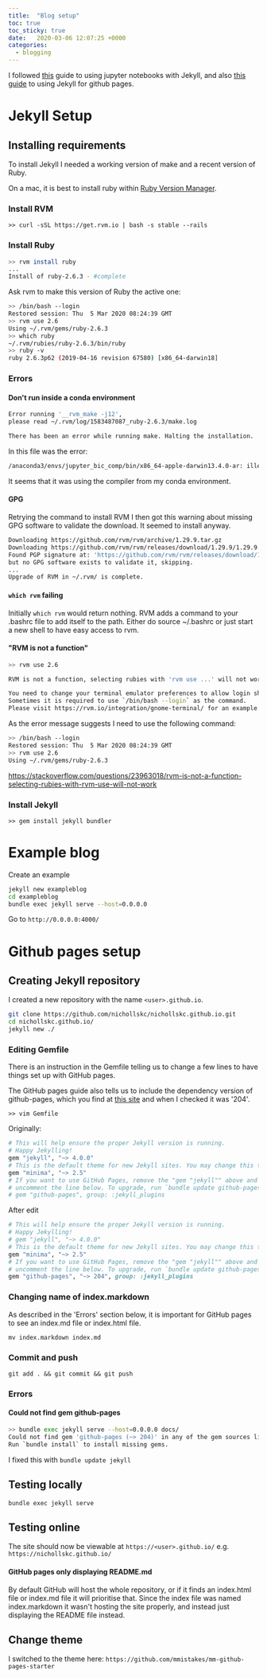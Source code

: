 ```yaml
---
title:  "Blog setup"
toc: true
toc_sticky: true
date:   2020-03-06 12:07:25 +0000
categories:
  - blogging
---
```


I followed [this](https://www.linode.com/docs/applications/project-management/jupyter-notebook-on-jekyll/) guide to using jupyter notebooks with Jekyll, and also [this guide](https://help.github.com/en/github/working-with-github-pages/creating-a-github-pages-site-with-jekyll) to using Jekyll for github pages.

# Jekyll Setup

## Installing requirements

To install Jekyll I needed a working version of make and a recent version of Ruby.

On a mac, it is best to install ruby within [Ruby Version Manager](https://rvm.io/).

### Install RVM

```>> curl -sSL https://get.rvm.io | bash -s stable --rails```

### Install Ruby

```bash
>> rvm install ruby
...
Install of ruby-2.6.3 - #complete
```

Ask rvm to make this version of Ruby the active one:

```bash
>> /bin/bash --login
Restored session: Thu  5 Mar 2020 08:24:39 GMT
>> rvm use 2.6
Using ~/.rvm/gems/ruby-2.6.3
>> which ruby
~/.rvm/rubies/ruby-2.6.3/bin/ruby
>> ruby -v
ruby 2.6.3p62 (2019-04-16 revision 67580) [x86_64-darwin18]
```

### Errors

#### Don't run inside a conda environment

```bash
Error running '__rvm_make -j12',
please read ~/.rvm/log/1583487087_ruby-2.6.3/make.log

There has been an error while running make. Halting the installation.
```

In this file was the error:

```bash
/anaconda3/envs/jupyter_bic_comp/bin/x86_64-apple-darwin13.4.0-ar: illegal option -- n
```

It seems that it was using the compiler from my conda environment.

#### GPG

Retrying the command to install RVM I then got this warning about missing GPG software to validate the download. It seemed to install anyway.

```bash
Downloading https://github.com/rvm/rvm/archive/1.29.9.tar.gz
Downloading https://github.com/rvm/rvm/releases/download/1.29.9/1.29.9.tar.gz.asc
Found PGP signature at: 'https://github.com/rvm/rvm/releases/download/1.29.9/1.29.9.tar.gz.asc',
but no GPG software exists to validate it, skipping.
...
Upgrade of RVM in ~/.rvm/ is complete.
```

#### `which rvm` failing

Initially `which rvm` would return nothing. RVM adds a command to your .bashrc file to add itself to the path. Either do source ~/.bashrc or just start a new shell to have easy access to rvm.

#### "RVM is not a function"

```bash
>> rvm use 2.6

RVM is not a function, selecting rubies with 'rvm use ...' will not work.

You need to change your terminal emulator preferences to allow login shell.
Sometimes it is required to use `/bin/bash --login` as the command.
Please visit https://rvm.io/integration/gnome-terminal/ for an example.
```

As the error message suggests I need to use the following command:

```bash
>> /bin/bash --login
Restored session: Thu  5 Mar 2020 08:24:39 GMT
>> rvm use 2.6
Using ~/.rvm/gems/ruby-2.6.3
```

https://stackoverflow.com/questions/23963018/rvm-is-not-a-function-selecting-rubies-with-rvm-use-will-not-work

### Install Jekyll

`>> gem install jekyll bundler`

# Example blog

Create an example

```bash
jekyll new exampleblog
cd exampleblog
bundle exec jekyll serve --host=0.0.0.0
```

Go to `http://0.0.0.0:4000/`

# Github pages setup

## Creating Jekyll repository

I created a new repository with the name `<user>.github.io`.

```bash
git clone https://github.com/nichollskc/nichollskc.github.io.git
cd nichollskc.github.io/
jekyll new ./
```

### Editing Gemfile

There is an instruction in the Gemfile telling us to change a few lines to have things set up with GitHub pages.

The GitHub pages guide also tells us to include the dependency version of github-pages, which you find at [this site](https://pages.github.com/versions/) and when I checked it was '204'.

```>> vim Gemfile```

Originally:

```ruby
# This will help ensure the proper Jekyll version is running.
# Happy Jekylling!
gem "jekyll", "~> 4.0.0"
# This is the default theme for new Jekyll sites. You may change this to anything you like.
gem "minima", "~> 2.5"
# If you want to use GitHub Pages, remove the "gem "jekyll"" above and
# uncomment the line below. To upgrade, run `bundle update github-pages`.
# gem "github-pages", group: :jekyll_plugins
```

After edit

```ruby
# This will help ensure the proper Jekyll version is running.
# Happy Jekylling!
# gem "jekyll", "~> 4.0.0"
# This is the default theme for new Jekyll sites. You may change this to anything you like.
gem "minima", "~> 2.5"
# If you want to use GitHub Pages, remove the "gem "jekyll"" above and
# uncomment the line below. To upgrade, run `bundle update github-pages`.
gem "github-pages", "~> 204", group: :jekyll_plugins
```

### Changing name of index.markdown

As described in the 'Errors' section below, it is important for GitHub pages to see an index.md file or index.html file.

`mv index.markdown index.md`

### Commit and push

`git add . && git commit && git push`

### Errors

#### Could not find gem github-pages

```bash
>> bundle exec jekyll serve --host=0.0.0.0 docs/
Could not find gem 'github-pages (~> 204)' in any of the gem sources listed in your Gemfile.
Run `bundle install` to install missing gems.
```

I fixed this with `bundle update jekyll`

## Testing locally

`bundle exec jekyll serve`

## Testing online

The site should now be viewable at `https://<user>.github.io/` e.g. `https://nichollskc.github.io/`

#### GitHub pages only displaying README.md

By default GitHub will host the whole repository, or if it finds an index.html file or index.md file it will prioritise that. Since the index file was named index.markdown it wasn't hosting the site properly, and instead just displaying the README file instead.

## Change theme

I switched to the theme here: `https://github.com/mmistakes/mm-github-pages-starter`


